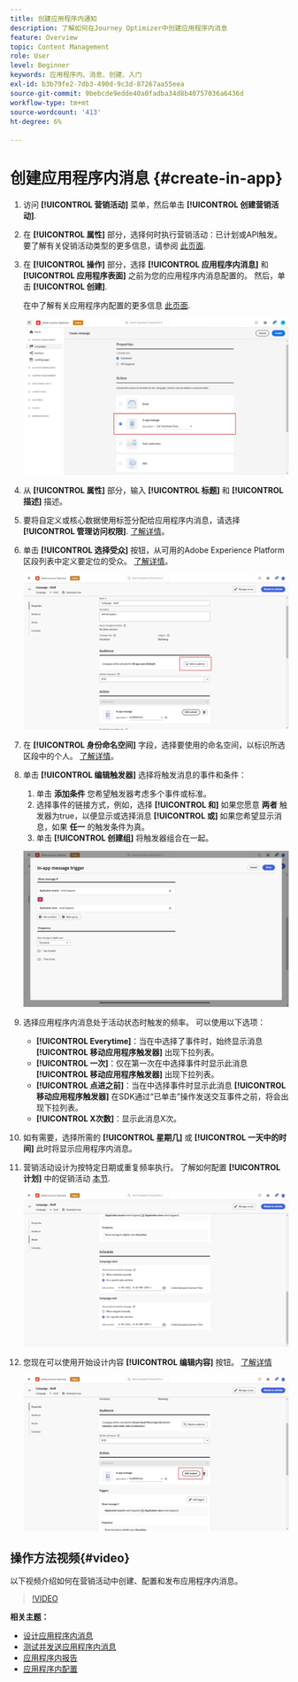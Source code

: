 ```yaml
---
title: 创建应用程序内通知
description: 了解如何在Journey Optimizer中创建应用程序内消息
feature: Overview
topic: Content Management
role: User
level: Beginner
keywords: 应用程序内、消息、创建、入门
exl-id: b3b79fe2-7db3-490d-9c3d-87267aa55eea
source-git-commit: 9bebcde9edde40a0fadba34d8b40757036a6436d
workflow-type: tm+mt
source-wordcount: '413'
ht-degree: 6%

---
```


# 创建应用程序内消息 {#create-in-app}

<!--
>[!BEGINTABS]

>[!TAB Add an In-app message to a journey]

>[!AVAILABILITY]
>
>The In-app activity is currently available as a beta to select users only. To join the beta program, contact Adobe Customer Care.

1. Open your journey, then drag and drop an **[!UICONTROL In-app]** activity from the **[!UICONTROL Actions]** section of the palette.

    When a profile reaches the end of their journey, any in-app messages displayed to them will automatically expire. For that reason, a Wait activity is automatically added after your In-app activity to ensure proper timing.

    ![](assets/in_app_journey_1.png)

1. Enter a **[!UICONTROL Label]** and **[!UICONTROL Description]** for your message.

1. Choose the [In-app surface](inapp-configuration.md) to use.

    ![](assets/in_app_journey_2.png)

1. You can now start designing your content with the **[!UICONTROL Edit content]** button. [Learn more](design-in-app.md)

1. Click **[!UICONTROL Edit trigger]** to configure your Trigger. 

    ![](assets/in_app_journey_4.png)

1. Choose the frequency of your trigger when your In-app message is active:

    * **[!UICONTROL Show every time]**: Always show the message when the events selected in the **[!UICONTROL Mobile app trigger]** drop-down occur.
    * **[!UICONTROL Show once]**: Only show this message the first time the events selected in the **[!UICONTROL Mobile app trigger]** drop-down occur.
    * **[!UICONTROL Show until click through]**: Show this message when the events selected in the **[!UICONTROL Mobile app trigger]** drop-down occur until an interact event is sent by the SDK with an action of "clicked".

1. From the **[!UICONTROL Mobile app trigger]** dropdown(s), choose the event(s) and criteria that will trigger your message:

    1. From the left drop-down, select the event required to trigger the message.
    1. From the right drop-down, select the validation required on the selected event.
    1. Click the **[!UICONTROL Add]** button if you want the trigger to consider multiple events or criteria. Then, repeat the steps above.
    1. Select how your events are linked, e.g. choose **[!UICONTROL And]** if you want **both** triggers to be true in order for a message to be shown or choose **[!UICONTROL Or]** if you want the message to be shown if **either** of the triggers are true.
    1. Click **[!UICONTROL Save]** when your Triggers have been configured.

    ![](assets/in_app_journey_3.png)
    
1. If necessary, complete your journey flow by dragging and dropping additional actions or events. [Learn more](../building-journeys/about-journey-activities.md)

1. Once your In-app message is ready, finalize the configuration and publish your journey to activate it.

For more information on how to configure a journey, refer to [this page](../building-journeys/journey-gs.md).

>[!TAB Add an In-app message to a campaign]
-->

1. 访问 **[!UICONTROL 营销活动]** 菜单，然后单击 **[!UICONTROL 创建营销活动]**.

1. 在 **[!UICONTROL 属性]** 部分，选择何时执行营销活动：已计划或API触发。 要了解有关促销活动类型的更多信息，请参阅 [此页面](../campaigns/create-campaign.md#campaigntype).

1. 在 **[!UICONTROL 操作]** 部分，选择 **[!UICONTROL 应用程序内消息]** 和 **[!UICONTROL 应用程序表面]** 之前为您的应用程序内消息配置的。 然后，单击 **[!UICONTROL 创建]**.

   在中了解有关应用程序内配置的更多信息 [此页面](inapp-configuration.md).

   ![](assets/in_app_create_1.png)

1. 从 **[!UICONTROL 属性]** 部分，输入 **[!UICONTROL 标题]** 和 **[!UICONTROL 描述]** 描述。

1. 要将自定义或核心数据使用标签分配给应用程序内消息，请选择 **[!UICONTROL 管理访问权限]**. [了解详情](../administration/object-based-access.md)。

1. 单击 **[!UICONTROL 选择受众]** 按钮，从可用的Adobe Experience Platform区段列表中定义要定位的受众。 [了解详情](../segment/about-segments.md)。

   ![](assets/in_app_create_2.png)

1. 在 **[!UICONTROL 身份命名空间]** 字段，选择要使用的命名空间，以标识所选区段中的个人。 [了解详情](../event/about-creating.md#select-the-namespace)。

1. 单击 **[!UICONTROL 编辑触发器]** 选择将触发消息的事件和条件：

   1. 单击 **添加条件** 您希望触发器考虑多个事件或标准。
   1. 选择事件的链接方式，例如，选择 **[!UICONTROL 和]** 如果您愿意 **两者** 触发器为true，以便显示或选择消息 **[!UICONTROL 或]** 如果您希望显示消息，如果 **任一** 的触发条件为真。
   1. 单击 **[!UICONTROL 创建组]** 将触发器组合在一起。

   ![](assets/in_app_create_3.png)

1. 选择应用程序内消息处于活动状态时触发的频率。 可以使用以下选项：

   * **[!UICONTROL Everytime]**：当在中选择了事件时，始终显示消息 **[!UICONTROL 移动应用程序触发器]** 出现下拉列表。
   * **[!UICONTROL 一次]**：仅在第一次在中选择事件时显示此消息 **[!UICONTROL 移动应用程序触发器]** 出现下拉列表。
   * **[!UICONTROL 点进之前]**：当在中选择事件时显示此消息 **[!UICONTROL 移动应用程序触发器]** 在SDK通过“已单击”操作发送交互事件之前，将会出现下拉列表。
   * **[!UICONTROL X次数]**：显示此消息X次。

1. 如有需要，选择所需的 **[!UICONTROL 星期几]** 或 **[!UICONTROL 一天中的时间]** 此时将显示应用程序内消息。

1. 营销活动设计为按特定日期或重复频率执行。 了解如何配置 **[!UICONTROL 计划]** 中的促销活动 [本节](../campaigns/create-campaign.md#schedule).

   ![](assets/in-app-schedule.png)

1. 您现在可以使用开始设计内容 **[!UICONTROL 编辑内容]** 按钮。 [了解详情](design-in-app.md)

   ![](assets/in_app_create_4.png)

<!--
>[!ENDTABS]
-->

## 操作方法视频{#video}

以下视频介绍如何在营销活动中创建、配置和发布应用程序内消息。

>[!VIDEO](https://video.tv.adobe.com/v/3410430?quality=12&learn=on)


**相关主题：**

* [设计应用程序内消息](design-in-app.md)
* [测试并发送应用程序内消息](send-in-app.md)
* [应用程序内报告](../reports/campaign-global-report.md#inapp-report)
* [应用程序内配置](inapp-configuration.md)